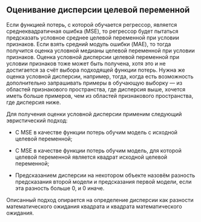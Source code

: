 ## Оценивание дисперсии целевой переменной

Если функцией потерь, с которой обучается регрессор, является среднеквадратичная ошибка (MSE), то регрессор будет пытаться предсказать условное среднее целевой переменной при условии признаков. Если взять средний модуль ошибки (MAE), то тогда получится оценка условной медианы целевой переменной при условии признаков. Оценка условной дисперсии целевой переменной при условии признаков тоже может быть получена, хотя это и не достигается за счёт выбора подходящей функции потерь. Нужна же оценка условной дисперсии, например, тогда, когда есть возможность дополнительно запрашивать примеры в обучающую выборку — из областей признакового пространства, где дисперсия выше, хочется иметь больше примеров, чем из областей признакового пространства, где дисперсия ниже.

Для получения оценки условной дисперсии применим следующий эвристический подход:

* С MSE в качестве функции потерь обучим модель с исходной целевой переменной;

* С MSE в качестве функции потерь обучим модель, для которой целевой переменной является квадрат исходной целевой переменной;

* Предсказанием дисперсии на некотором объекте назовём разность предсказания второй модели и предсказания первой модели, если эта разность больше 0, и 0 иначе.

Описанный подход опирается на определение дисперсии как разности математического ожидания квадрата и квадрата математического ожидания.
